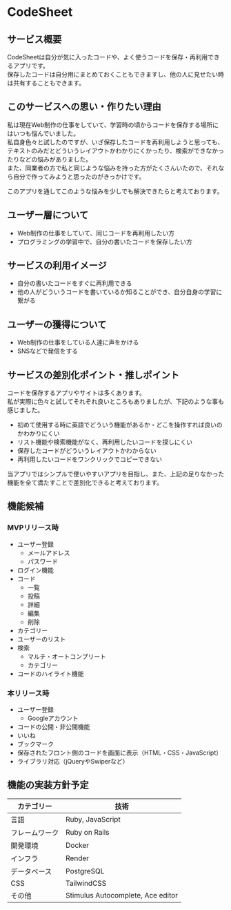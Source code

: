 # CodeSheet

## サービス概要
CodeSheetは自分が気に入ったコードや、よく使うコードを保存・再利用できるアプリです。  
保存したコードは自分用にまとめておくこともできますし、他の人に見せたい時は共有することもできます。

## このサービスへの思い・作りたい理由
私は現在Web制作の仕事をしていて、学習時の頃からコードを保存する場所にはいつも悩んでいました。  
私自身色々と試したのですが、いざ保存したコードを再利用しようと思っても、テキストのみだとどういうレイアウトかわかりにくかったり、検索ができなかったりなどの悩みがありました。  
また、同業者の方で私と同じような悩みを持った方がたくさんいたので、それなら自分で作ってみようと思ったのがきっかけです。

このアプリを通してこのような悩みを少しでも解決できたらと考えております。

## ユーザー層について
- Web制作の仕事をしていて、同じコードを再利用したい方
- プログラミングの学習中で、自分の書いたコードを保存したい方

## サービスの利用イメージ
- 自分の書いたコードをすぐに再利用できる
- 他の人がどういうコードを書いているか知ることができ、自分自身の学習に繋がる

## ユーザーの獲得について
- Web制作の仕事をしている人達に声をかける
- SNSなどで発信をする

## サービスの差別化ポイント・推しポイント
コードを保存するアプリやサイトは多くあります。  
私が実際に色々と試してそれぞれ良いところもありましたが、下記のような事も感じました。  
- 初めて使用する時に英語でどういう機能があるか・どこを操作すれば良いのかわかりにくい
- リスト機能や検索機能がなく、再利用したいコードを探しにくい
- 保存したコードがどういうレイアウトかわからない
- 再利用したいコードをワンクリックでコピーできない

当アプリではシンプルで使いやすいアプリを目指し、また、上記の足りなかった機能を全て満たすことで差別化できると考えております。

## 機能候補
### MVPリリース時
- ユーザー登録
  - メールアドレス
  - パスワード
- ログイン機能
- コード
  - 一覧
  - 投稿
  - 詳細
  - 編集
  - 削除
- カテゴリー
- ユーザーのリスト
- 検索
  - マルチ・オートコンプリート
  - カテゴリー
- コードのハイライト機能

### 本リリース時
- ユーザー登録
  - Googleアカウント
- コードの公開・非公開機能
- いいね
- ブックマーク
- 保存されたフロント側のコードを画面に表示（HTML・CSS・JavaScript）
- ライブラリ対応（jQueryやSwiperなど）

## 機能の実装方針予定
| カテゴリー | 技術 |
| --- | --- |
| 言語 | Ruby, JavaScript |
| フレームワーク | Ruby on Rails |
| 開発環境 | Docker |
| インフラ | Render |
| データベース | PostgreSQL |
| CSS | TailwindCSS |
| その他 | Stimulus Autocomplete, Ace editor |